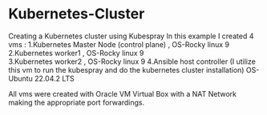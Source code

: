 # Kubernetes-Cluster
Creating a Kubernetes cluster using Kubespray
In this example I created 4 vms : 
1.Kubernetes Master Node (control plane) , OS-Rocky linux 9
2.Kubernetes worker1                     , OS-Rocky linux 9   
3.Kubernetes worker2                     , OS-Rocky linux 9
4.Ansible host controller (I utilize this vm to run the kubespray and do the kubernetes cluster installation) OS-Ubuntu 22.04.2 LTS

All vms were created with Oracle VM Virtual Box with a NAT Network making the appropriate port forwardings.
